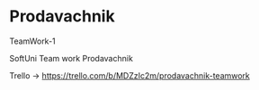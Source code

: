 # Prodavachnik
TeamWork-1

SoftUni Team work Prodavachnik

Trello -> https://trello.com/b/MDZzIc2m/prodavachnik-teamwork

